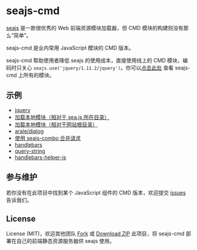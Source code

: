 seajs-cmd
=========
[seajs](http://seajs.org/) 是一款很优秀的 Web 前端资源模块加载器，但 CMD 模块的构建则没有那么“简单”。

seajs-cmd 是业内常用 JavaScript 模块的 CMD 版本。

seajs-cmd 帮助使用者降低 seajs 的使用成本，直接使用线上的 CMD 模块，编码时只关心 `seajs.use('jquery/1.11.2/jquery')`。你可以[点击此处](https://github.com/nimojs/seajs-cmd/tree/gh-pages/cmd) 查看 seajs-cmd 上所有的模块。

示例
----
- [jquery](http://cmd.nimojs.com/examples/jquery.html)
- [加载本地模块（相对于 sea.js 所在目录）](http://cmd.nimojs.com/examples/local-relative.html)
- [加载本地模块（相对于网站根目录）](http://cmd.nimojs.com/examples/local-absolute.html)
- [arale/dialog](http://cmd.nimojs.com/examples/arale-dialog.html)
- [使用 seajs-combo 合并请求](http://cmd.nimojs.com/examples/arale-dialog-combo.html)
- [handlebars](http://cmd.nimojs.com/examples/handlebars.html)
- [query-string](http://cmd.nimojs.com/examples/query-string.html)
- [handlebars-helper-is](http://cmd.nimojs.com/examples/handlebars-helper-is.html)


参与维护
-------
若你没有在此项目中找到某个 JavaScript 组件的 CMD 版本，欢迎提交 [issues](https://github.com/nimojs/rain/issues) 告诉我们。

<!--
等待确认最新版 spm 如何快速构建
若您熟悉 spm 可自行 [Fork](https://github.com/nimojs/seajs-cmd/fork) 此项目。
使用 spm 构建项目后提交 [Pull Requests](https://github.com/nimojs/rain/pulls) 给我们。

**构建方法：**

1. cd 切换到 seajs-cmd 目录下
2. 使用 spm 安装模块
3. 切换模块目录
4. 构建 CMD 模块和模块所有依赖项至 cmd 目录

```
$ cd /Users/nimojs/Documents/code/seajs-cmd
$ spm install jquery@1.11.2
$ cd spm_modules/jquery/1.11.2/
$ spm build --with-deps -O ../../../cmd

finish: build jquery@1.11.2 (1889ms)
```
-->
License
-------
License (MIT)，欢迎其他团队 [Fork](https://github.com/nimojs/seajs-cmd/fork) 或 [Download ZIP](https://github.com/nimojs/seajs-cmd/archive/gh-pages.zip) 此项目，将 seajs-cmd 部署在自己的前端静态资源服务器供 seajs 使用。